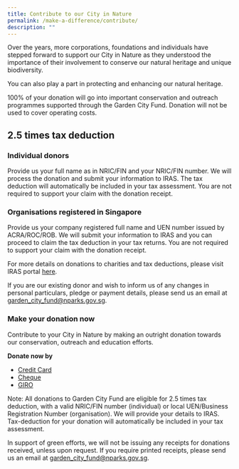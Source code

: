 ```yaml
---
title: Contribute to our City in Nature
permalink: /make-a-difference/contribute/
description: ""
---
```

Over the years, more corporations, foundations and individuals have stepped forward to support our City in Nature as they understood the importance of their involvement to conserve our natural heritage and unique biodiversity.

You can also play a part in protecting and enhancing our natural heritage.

100% of your donation will go into important conservation and outreach programmes supported through the Garden City Fund. Donation will not be used to cover operating costs.

2.5 times tax deduction
-----------------------

### Individual donors

Provide us your full name as in NRIC/FIN and your NRIC/FIN number. We will process the donation and submit your information to IRAS. The tax deduction will automatically be included in your tax assessment. You are not required to support your claim with the donation receipt.

### Organisations registered in Singapore

Provide us your company registered full name and UEN number issued by ACRA/ROC/ROB. We will submit your information to IRAS and you can proceed to claim the tax deduction in your tax returns. You are not required to support your claim with the donation receipt.

For more details on donations to charities and tax deductions, please visit IRAS portal [here](https://www.iras.gov.sg/irashome/Other-Taxes/Charities/Donations-and-Tax-Deductions/).

If you are our existing donor and wish to inform us of any changes in personal particulars, pledge or payment details, please send us an email at garden_city_fund@nparks.gov.sg.

### Make your donation now

Contribute to your City in Nature by making an outright donation towards our conservation, outreach and education efforts.

**Donate now by**
* [Credit Card](https://www.giving.sg/garden-city-fund)<br>
* [Cheque](/files/GCF%20cheque%20donation%20online%20form.pdf)<br>
* [GIRO](/files/Giro%20Form.pdf)


Note: All donations to Garden City Fund are eligible for 2.5 times tax deduction, with a valid NRIC/FIN number (individual) or local UEN/Business Registration Number (organisation). We will provide your details to IRAS. Tax-deduction for your donation will automatically be included in your tax assessment.

In support of green efforts, we will not be issuing any receipts for donations received, unless upon request. If you require printed receipts, please send us an email at garden_city_fund@nparks.gov.sg.